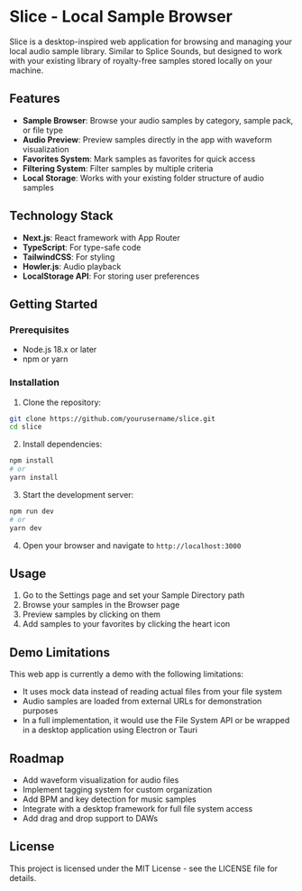 # Slice - Local Sample Browser

Slice is a desktop-inspired web application for browsing and managing your local audio sample library. Similar to Splice Sounds, but designed to work with your existing library of royalty-free samples stored locally on your machine.

## Features

- **Sample Browser**: Browse your audio samples by category, sample pack, or file type
- **Audio Preview**: Preview samples directly in the app with waveform visualization
- **Favorites System**: Mark samples as favorites for quick access
- **Filtering System**: Filter samples by multiple criteria
- **Local Storage**: Works with your existing folder structure of audio samples

## Technology Stack

- **Next.js**: React framework with App Router
- **TypeScript**: For type-safe code
- **TailwindCSS**: For styling
- **Howler.js**: Audio playback
- **LocalStorage API**: For storing user preferences

## Getting Started

### Prerequisites

- Node.js 18.x or later
- npm or yarn

### Installation

1. Clone the repository:

```bash
git clone https://github.com/yourusername/slice.git
cd slice
```

2. Install dependencies:

```bash
npm install
# or
yarn install
```

3. Start the development server:

```bash
npm run dev
# or
yarn dev
```

4. Open your browser and navigate to `http://localhost:3000`

## Usage

1. Go to the Settings page and set your Sample Directory path
2. Browse your samples in the Browser page
3. Preview samples by clicking on them
4. Add samples to your favorites by clicking the heart icon

## Demo Limitations

This web app is currently a demo with the following limitations:

- It uses mock data instead of reading actual files from your file system
- Audio samples are loaded from external URLs for demonstration purposes
- In a full implementation, it would use the File System API or be wrapped in a desktop application using Electron or Tauri

## Roadmap

- Add waveform visualization for audio files
- Implement tagging system for custom organization
- Add BPM and key detection for music samples
- Integrate with a desktop framework for full file system access
- Add drag and drop support to DAWs

## License

This project is licensed under the MIT License - see the LICENSE file for details.

